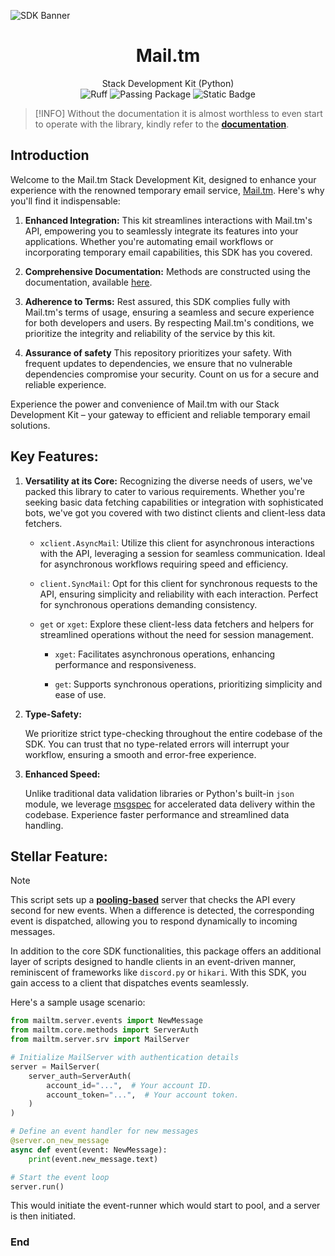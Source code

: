 ![SDK Banner](https://github.com/halfstackpgr/Mail.tm/assets/118044992/67e3a10a-f7d4-44bc-ae11-cd70ad6ee0d3)


<div align="center">
  <h1>Mail.tm</h1>
  <text>Stack Development Kit (Python)</br></text>
    <img src="https://img.shields.io/endpoint?url=https://raw.githubusercontent.com/charliermarsh/ruff/main/assets/badge/v1.json" alt="Ruff">
    <img src="https://github.com/halfstackpgr/py-codeforces/actions/workflows/python-publish.yml/badge.svg" alt="Passing Package">
    <img src="https://img.shields.io/badge/python-Strict-checking?style=plastic&logo=python&label=Type-Checking&labelColor=yellow" alt="Static Badge">
</div>

>[!INFO]
> Without the documentation it is almost worthless to even start to operate with the library, kindly refer to the [**documentation**](https://halfstackpgr.github.io/Mail.tm/).

## Introduction

Welcome to the Mail.tm Stack Development Kit, designed to enhance your experience with the renowned temporary email service, [Mail.tm](http://mail.tm). Here's why you'll find it indispensable:

1. **Enhanced Integration:** This kit streamlines interactions with Mail.tm's API, empowering you to seamlessly integrate its features into your applications. Whether you're automating email workflows or incorporating temporary email capabilities, this SDK has you covered.

2. **Comprehensive Documentation:** Methods are constructed using the documentation, available [here](http://docs.mail.tm).
   
3. **Adherence to Terms:** Rest assured, this SDK complies fully with Mail.tm's terms of usage, ensuring a seamless and secure experience for both developers and users. By respecting Mail.tm's conditions, we prioritize the integrity and reliability of the service by this kit.

4. **Assurance of safety** This repository prioritizes your safety. With frequent updates to dependencies, we ensure that no vulnerable dependencies compromise your security. Count on us for a secure and reliable experience.

Experience the power and convenience of Mail.tm with our Stack Development Kit – your gateway to efficient and reliable temporary email solutions.

## Key Features:

1. **Versatility at its Core:** Recognizing the diverse needs of users, we've packed this library to cater to various requirements. Whether you're seeking basic data fetching capabilities or integration with sophisticated bots, we've got you covered with two distinct clients and client-less data fetchers.

    - `xclient.AsyncMail`: Utilize this client for asynchronous interactions with the API, leveraging a session for seamless communication. Ideal for asynchronous workflows requiring speed and efficiency.

    - `client.SyncMail`: Opt for this client for synchronous requests to the API, ensuring simplicity and reliability with each interaction. Perfect for synchronous operations demanding consistency.

    - `get` or `xget`: Explore these client-less data fetchers and helpers for streamlined operations without the need for session management. 

        - `xget`: Facilitates asynchronous operations, enhancing performance and responsiveness.
        
        - `get`: Supports synchronous operations, prioritizing simplicity and ease of use.

2. **Type-Safety:** 

   We prioritize strict type-checking throughout the entire codebase of the SDK. You can trust that no type-related errors will interrupt your workflow, ensuring a smooth and error-free experience.

3. **Enhanced Speed:**

   Unlike traditional data validation libraries or Python's built-in `json` module, we leverage [msgspec](https://github.com/jcrist/msgspec) for accelerated data delivery within the codebase. Experience faster performance and streamlined data handling.

## Stellar Feature:

> [!NOTE]
> This script sets up a [**pooling-based**](https://docs.python.org/3/library/multiprocessing.html) server that checks the API every second for new events. When a difference is detected, the corresponding event is dispatched, allowing you to respond dynamically to incoming messages.

In addition to the core SDK functionalities, this package offers an additional layer of scripts designed to handle clients in an event-driven manner, reminiscent of frameworks like `discord.py` or `hikari`. With this SDK, you gain access to a client that dispatches events seamlessly.

Here's a sample usage scenario:

```python
from mailtm.server.events import NewMessage
from mailtm.core.methods import ServerAuth
from mailtm.server.srv import MailServer

# Initialize MailServer with authentication details
server = MailServer(
    server_auth=ServerAuth(
        account_id="...",  # Your account ID.
        account_token="...",  # Your account token.
    )
)

# Define an event handler for new messages
@server.on_new_message 
async def event(event: NewMessage):
    print(event.new_message.text)

# Start the event loop
server.run()
```
This would initiate the event-runner which would start to pool, and a server is then initiated.

### End

